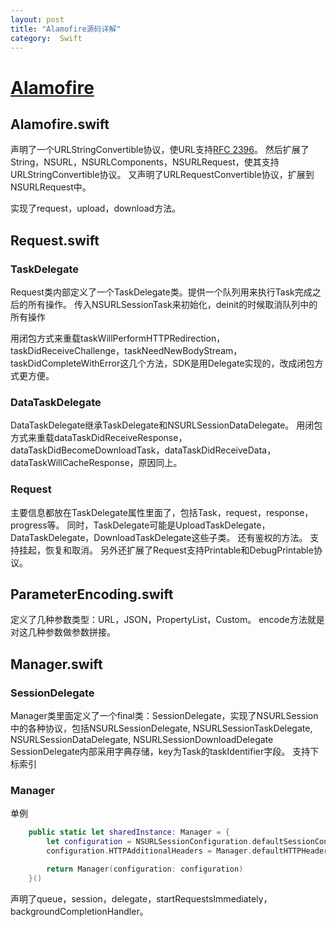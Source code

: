 ```yaml
---
layout: post
title: "Alamofire源码详解"
category:  Swift
---
```


# [Alamofire](https://github.com/Alamofire/Alamofire)

## Alamofire.swift
声明了一个URLStringConvertible协议，使URL支持[RFC 2396](http://tools.ietf.org/html/rfc2396)。
然后扩展了String，NSURL，NSURLComponents，NSURLRequest，使其支持URLStringConvertible协议。
又声明了URLRequestConvertible协议，扩展到NSURLRequest中。

实现了request，upload，download方法。

## Request.swift
### TaskDelegate
Request类内部定义了一个TaskDelegate类。提供一个队列用来执行Task完成之后的所有操作。
传入NSURLSessionTask来初始化，deinit的时候取消队列中的所有操作

用闭包方式来重载taskWillPerformHTTPRedirection，taskDidReceiveChallenge，taskNeedNewBodyStream，taskDidCompleteWithError这几个方法，SDK是用Delegate实现的，改成闭包方式更方便。
### DataTaskDelegate
DataTaskDelegate继承TaskDelegate和NSURLSessionDataDelegate。
用闭包方式来重载dataTaskDidReceiveResponse，dataTaskDidBecomeDownloadTask，dataTaskDidReceiveData，dataTaskWillCacheResponse，原因同上。
### Request
主要信息都放在TaskDelegate属性里面了，包括Task，request，response，progress等。
同时，TaskDelegate可能是UploadTaskDelegate，DataTaskDelegate，DownloadTaskDelegate这些子类。
还有鉴权的方法。
支持挂起，恢复和取消。
另外还扩展了Request支持Printable和DebugPrintable协议。

## ParameterEncoding.swift
定义了几种参数类型：URL，JSON，PropertyList，Custom。
encode方法就是对这几种参数做参数拼接。

## Manager.swift
### SessionDelegate
Manager类里面定义了一个final类：SessionDelegate，实现了NSURLSession中的各种协议，包括NSURLSessionDelegate, NSURLSessionTaskDelegate, NSURLSessionDataDelegate, NSURLSessionDownloadDelegate
SessionDelegate内部采用字典存储，key为Task的taskIdentifier字段。
支持下标索引
### Manager
单例
```Swift
    public static let sharedInstance: Manager = {
        let configuration = NSURLSessionConfiguration.defaultSessionConfiguration()
        configuration.HTTPAdditionalHeaders = Manager.defaultHTTPHeaders

        return Manager(configuration: configuration)
    }()
```

声明了queue，session，delegate，startRequestsImmediately，backgroundCompletionHandler。
